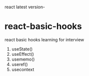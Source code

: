 react latest version- 

# react-basic-hooks
react basic hooks learning for interview

1) useState()
2) useEffect()
3) usememo()
4) useref()
5) usecontext
